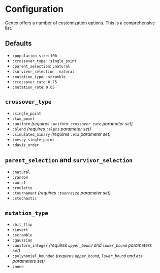 # Configuration

Genex offers a number of customization options. This is a comprehensive list.

## Defaults
- `:population_size`: `100`
- `:crossover_type`: `:single_point`
- `:parent_selection`: `:natural`
- `:survivor_selection`: `:natural`
- `:mutation_type`: `:scramble`
- `:crossover_rate`: `0.75`
- `:mutation_rate`: `0.05`

## `crossover_type`

- `:single_point`
- `:two_point`
- `:uniform` *(requires `:uniform_crossover_rate` parameter set)*
- `:blend` *(requires `:alpha` parameter set)*
- `:simulated_binary` *(requires `:eta` parameter set)*
- `:messy_single_point`
- `:davis_order`

## `parent_selection` and `survivor_selection`

- `:natural`
- `:random`
- `:worst`
- `:roulette`
- `:tournament` *(requires `:tournsize` parameter set)*
- `:stochastic`

## `mutation_type`

- `:bit_flip`
- `:invert`
- `:scramble`
- `:gaussian`
- `:uniform_integer` *(requires `upper_bound` and `lower_bound` parameters set)*
- `:polynomial_bounded` *(requires `upper_bound`, `lower_bound` and `eta` parameters set)*
- `:none`